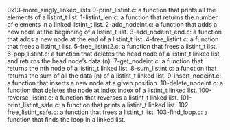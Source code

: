 0x13-more_singly_linked_lists
0-print_listint.c:  a function that prints all the elements of a listint_t list.
1-listint_len.c: a function that returns the number of elements in a linked listint_t list.
2-add_nodeint.c:  a function that adds a new node at the beginning of a listint_t list.
3-add_nodeint_end.c: a function that adds a new node at the end of a listint_t list.
4-free_listint.c: a function that frees a listint_t list.
5-free_listint2.c: a function that frees a listint_t list.
6-pop_listint.c:  a function that deletes the head node of a listint_t linked list, and returns the head node’s data (n).
7-get_nodeint.c:  a function that returns the nth node of a listint_t linked list.
8-sum_listint.c: a function that returns the sum of all the data (n) of a listint_t linked list.
9-insert_nodeint.c: a function that inserts a new node at a given position.
10-delete_nodeint.c: a function that deletes the node at index index of a listint_t linked list.
100-reverse_listint.c: a function that reverses a listint_t linked list.
101-print_listint_safe.c:  a function that prints a listint_t linked list.
102-free_listint_safe.c:  a function that frees a listint_t list.
103-find_loop.c:   a function that finds the loop in a linked list.

